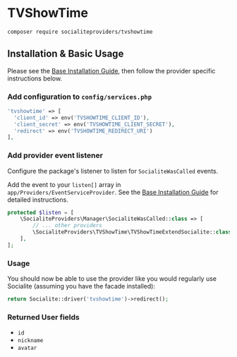 # TVShowTime

```bash
composer require socialiteproviders/tvshowtime
```

## Installation & Basic Usage

Please see the [Base Installation Guide](https://socialiteproviders.com/usage/), then follow the provider specific instructions below.

### Add configuration to `config/services.php`

```php
'tvshowtime' => [    
  'client_id' => env('TVSHOWTIME_CLIENT_ID'),  
  'client_secret' => env('TVSHOWTIME_CLIENT_SECRET'),  
  'redirect' => env('TVSHOWTIME_REDIRECT_URI') 
],
```

### Add provider event listener

Configure the package's listener to listen for `SocialiteWasCalled` events.

Add the event to your `listen[]` array in `app/Providers/EventServiceProvider`. See the [Base Installation Guide](https://socialiteproviders.com/usage/) for detailed instructions.

```php
protected $listen = [
    \SocialiteProviders\Manager\SocialiteWasCalled::class => [
        // ... other providers
        \SocialiteProviders\TVShowTime\TVShowTimeExtendSocialite::class.'@handle',
    ],
];
```

### Usage

You should now be able to use the provider like you would regularly use Socialite (assuming you have the facade installed):

```php
return Socialite::driver('tvshowtime')->redirect();
```

### Returned User fields

- ``id``
- ``nickname``
- ``avatar``
